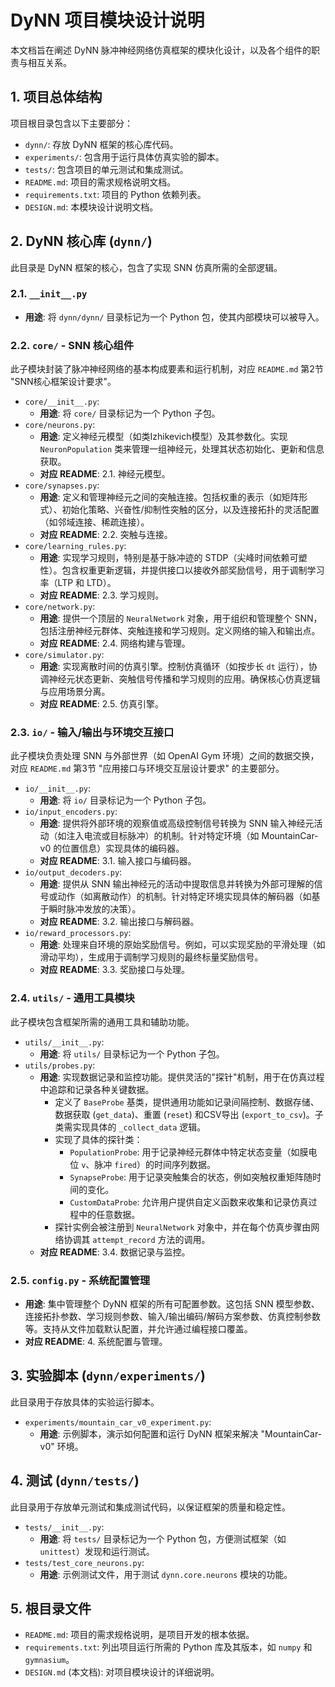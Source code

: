 # DyNN 项目模块设计说明

本文档旨在阐述 DyNN 脉冲神经网络仿真框架的模块化设计，以及各个组件的职责与相互关系。

## 1. 项目总体结构

项目根目录包含以下主要部分：

*   `dynn/`: 存放 DyNN 框架的核心库代码。
*   `experiments/`: 包含用于运行具体仿真实验的脚本。
*   `tests/`: 包含项目的单元测试和集成测试。
*   `README.md`: 项目的需求规格说明文档。
*   `requirements.txt`: 项目的 Python 依赖列表。
*   `DESIGN.md`: 本模块设计说明文档。

## 2. DyNN 核心库 (`dynn/`)

此目录是 DyNN 框架的核心，包含了实现 SNN 仿真所需的全部逻辑。

### 2.1. `__init__.py`

*   **用途**: 将 `dynn/dynn/` 目录标记为一个 Python 包，使其内部模块可以被导入。

### 2.2. `core/` - SNN 核心组件

此子模块封装了脉冲神经网络的基本构成要素和运行机制，对应 `README.md` 第2节 "SNN核心框架设计要求"。

*   `core/__init__.py`:
    *   **用途**: 将 `core/` 目录标记为一个 Python 子包。
*   `core/neurons.py`:
    *   **用途**: 定义神经元模型（如类Izhikevich模型）及其参数化。实现 `NeuronPopulation` 类来管理一组神经元，处理其状态初始化、更新和信息获取。
    *   **对应 README**: 2.1. 神经元模型。
*   `core/synapses.py`:
    *   **用途**: 定义和管理神经元之间的突触连接。包括权重的表示（如矩阵形式）、初始化策略、兴奋性/抑制性突触的区分，以及连接拓扑的灵活配置（如邻域连接、稀疏连接）。
    *   **对应 README**: 2.2. 突触与连接。
*   `core/learning_rules.py`:
    *   **用途**: 实现学习规则，特别是基于脉冲迹的 STDP（尖峰时间依赖可塑性）。包含权重更新逻辑，并提供接口以接收外部奖励信号，用于调制学习率（LTP 和 LTD）。
    *   **对应 README**: 2.3. 学习规则。
*   `core/network.py`:
    *   **用途**: 提供一个顶层的 `NeuralNetwork` 对象，用于组织和管理整个 SNN，包括注册神经元群体、突触连接和学习规则。定义网络的输入和输出点。
    *   **对应 README**: 2.4. 网络构建与管理。
*   `core/simulator.py`:
    *   **用途**: 实现离散时间的仿真引擎。控制仿真循环（如按步长 `dt` 运行），协调神经元状态更新、突触信号传播和学习规则的应用。确保核心仿真逻辑与应用场景分离。
    *   **对应 README**: 2.5. 仿真引擎。

### 2.3. `io/` - 输入/输出与环境交互接口

此子模块负责处理 SNN 与外部世界（如 OpenAI Gym 环境）之间的数据交换，对应 `README.md` 第3节 "应用接口与环境交互层设计要求" 的主要部分。

*   `io/__init__.py`:
    *   **用途**: 将 `io/` 目录标记为一个 Python 子包。
*   `io/input_encoders.py`:
    *   **用途**: 提供将外部环境的观察值或高级控制信号转换为 SNN 输入神经元活动（如注入电流或目标脉冲）的机制。针对特定环境（如 MountainCar-v0 的位置信息）实现具体的编码器。
    *   **对应 README**: 3.1. 输入接口与编码器。
*   `io/output_decoders.py`:
    *   **用途**: 提供从 SNN 输出神经元的活动中提取信息并转换为外部可理解的信号或动作（如离散动作）的机制。针对特定环境实现具体的解码器（如基于瞬时脉冲发放的决策）。
    *   **对应 README**: 3.2. 输出接口与解码器。
*   `io/reward_processors.py`:
    *   **用途**: 处理来自环境的原始奖励信号。例如，可以实现奖励的平滑处理（如滑动平均），生成用于调制学习规则的最终标量奖励信号。
    *   **对应 README**: 3.3. 奖励接口与处理。

### 2.4. `utils/` - 通用工具模块

此子模块包含框架所需的通用工具和辅助功能。

*   `utils/__init__.py`:
    *   **用途**: 将 `utils/` 目录标记为一个 Python 子包。
*   `utils/probes.py`:
    *   **用途**: 实现数据记录和监控功能。提供灵活的"探针"机制，用于在仿真过程中追踪和记录各种关键数据。
        *   定义了 `BaseProbe` 基类，提供通用功能如记录间隔控制、数据存储、数据获取 (`get_data`)、重置 (`reset`) 和CSV导出 (`export_to_csv`)。子类需实现具体的 `_collect_data` 逻辑。
        *   实现了具体的探针类：
            *   `PopulationProbe`: 用于记录神经元群体中特定状态变量（如膜电位 `v`、脉冲 `fired`）的时间序列数据。
            *   `SynapseProbe`: 用于记录突触集合的状态，例如突触权重矩阵随时间的变化。
            *   `CustomDataProbe`: 允许用户提供自定义函数来收集和记录仿真过程中的任意数据。
        *   探针实例会被注册到 `NeuralNetwork` 对象中，并在每个仿真步骤由网络协调其 `attempt_record` 方法的调用。
    *   **对应 README**: 3.4. 数据记录与监控。

### 2.5. `config.py` - 系统配置管理

*   **用途**: 集中管理整个 DyNN 框架的所有可配置参数。这包括 SNN 模型参数、连接拓扑参数、学习规则参数、输入/输出编码/解码方案参数、仿真控制参数等。支持从文件加载默认配置，并允许通过编程接口覆盖。
*   **对应 README**: 4. 系统配置与管理。

## 3. 实验脚本 (`dynn/experiments/`)

此目录用于存放具体的实验运行脚本。

*   `experiments/mountain_car_v0_experiment.py`:
    *   **用途**: 示例脚本，演示如何配置和运行 DyNN 框架来解决 "MountainCar-v0" 环境。

## 4. 测试 (`dynn/tests/`)

此目录用于存放单元测试和集成测试代码，以保证框架的质量和稳定性。

*   `tests/__init__.py`:
    *   **用途**: 将 `tests/` 目录标记为一个 Python 包，方便测试框架（如 `unittest`）发现和运行测试。
*   `tests/test_core_neurons.py`:
    *   **用途**: 示例测试文件，用于测试 `dynn.core.neurons` 模块的功能。

## 5. 根目录文件

*   `README.md`: 项目的需求规格说明，是项目开发的根本依据。
*   `requirements.txt`: 列出项目运行所需的 Python 库及其版本，如 `numpy` 和 `gymnasium`。
*   `DESIGN.md` (本文档): 对项目模块设计的详细说明。 